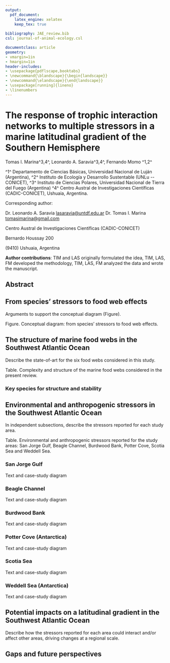 ```yaml
---
output: 
  pdf_document:
    latex_engine: xelatex
    keep_tex: true
    
bibliography: JAE_review.bib  
csl: journal-of-animal-ecology.csl

documentclass: article
geometry:
- vmargin=1in
- hmargin=1in
header-includes:
- \usepackage{pdflscape,booktabs}
- \newcommand{\blandscape}{\begin{landscape}}
- \newcommand{\elandscape}{\end{landscape}}
- \usepackage[running]{lineno}
- \linenumbers
---
```


# The response of trophic interaction networks to multiple stressors in a marine latitudinal gradient of the Southern Hemisphere



 Tomas I. Marina^3,4^, Leonardo A. Saravia^3,4^, Fernando Momo ^1,2^

 ^1^ Departamento de Ciencias Básicas, Universidad Nacional de Luján
 (Argentina), 
 ^2^ Instituto de Ecología y Desarrollo Sustentable (UNLu -- CONICET), 
 ^3^ Instituto de Ciencias Polares, Universidad Nacional de
 Tierra del Fuego (Argentina) 
 ^4^ Centro Austral de Investigaciones Científicas (CADIC-CONICET), Ushuaia, Argentina.

 Corresponding author:

 Dr. Leonardo A. Saravia  <lasaravia@untdf.edu.ar>
 Dr. Tomas I. Marina <tomasimarina@gmail.com>

 Centro Austral de Investigaciones Científicas (CADIC-CONICET)

 Bernardo Houssay 200  
 
 (9410) Ushuaia, Argentina
 

 **Author contributions**: TIM and LAS originally formulated the idea, TIM, LAS, FM
 developed the methodology, TIM, LAS, FM analyzed the data and
 wrote the manuscript.

## Abstract

## From species’ stressors to food web effects
  
  Arguments to support the conceptual diagram (Figure).

  Figure. Conceptual diagram: from species’ stressors to food web effects.

## The structure of marine food webs in the Southwest Atlantic Ocean
  
Describe the state-of-art for the six food webs considered in this study.

Table. Complexity and structure of the marine food webs considered in the present review.

### Key species for structure and stability

## Environmental and anthropogenic stressors in the Southwest Atlantic Ocean
  
In independent subsections, describe the stressors reported for each study area.
  
Table. Environmental and anthropogenic stressors reported for the study areas: San  Jorge Gulf, Beagle Channel, Burdwood Bank, Potter Cove, Scotia Sea and Weddell Sea.


### San Jorge Gulf
Text and case-study diagram

### Beagle Channel
Text and case-study diagram

### Burdwood Bank
Text and case-study diagram

### Potter Cove (Antarctica)
Text and case-study diagram

### Scotia Sea

Text and case-study diagram

### Weddell Sea (Antarctica)

Text and case-study diagram

## Potential impacts on a latitudinal gradient in the Southwest Atlantic Ocean
  
Describe how the stressors reported for each area could interact and/or affect other areas, driving changes at a regional scale.

## Gaps and future perspectives
